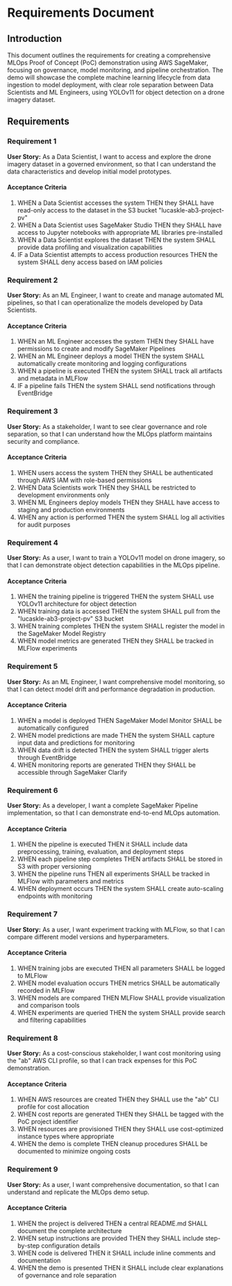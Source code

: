 # Requirements Document

## Introduction

This document outlines the requirements for creating a comprehensive MLOps Proof of Concept (PoC) demonstration using AWS SageMaker, focusing on governance, model monitoring, and pipeline orchestration. The demo will showcase the complete machine learning lifecycle from data ingestion to model deployment, with clear role separation between Data Scientists and ML Engineers, using YOLOv11 for object detection on a drone imagery dataset.

## Requirements

### Requirement 1

**User Story:** As a Data Scientist, I want to access and explore the drone imagery dataset in a governed environment, so that I can understand the data characteristics and develop initial model prototypes.

#### Acceptance Criteria

1. WHEN a Data Scientist accesses the system THEN they SHALL have read-only access to the dataset in the S3 bucket "lucaskle-ab3-project-pv"
2. WHEN a Data Scientist uses SageMaker Studio THEN they SHALL have access to Jupyter notebooks with appropriate ML libraries pre-installed
3. WHEN a Data Scientist explores the dataset THEN the system SHALL provide data profiling and visualization capabilities
4. IF a Data Scientist attempts to access production resources THEN the system SHALL deny access based on IAM policies

### Requirement 2

**User Story:** As an ML Engineer, I want to create and manage automated ML pipelines, so that I can operationalize the models developed by Data Scientists.

#### Acceptance Criteria

1. WHEN an ML Engineer accesses the system THEN they SHALL have permissions to create and modify SageMaker Pipelines
2. WHEN an ML Engineer deploys a model THEN the system SHALL automatically create monitoring and logging configurations
3. WHEN a pipeline is executed THEN the system SHALL track all artifacts and metadata in MLFlow
4. IF a pipeline fails THEN the system SHALL send notifications through EventBridge

### Requirement 3

**User Story:** As a stakeholder, I want to see clear governance and role separation, so that I can understand how the MLOps platform maintains security and compliance.

#### Acceptance Criteria

1. WHEN users access the system THEN they SHALL be authenticated through AWS IAM with role-based permissions
2. WHEN Data Scientists work THEN they SHALL be restricted to development environments only
3. WHEN ML Engineers deploy models THEN they SHALL have access to staging and production environments
4. WHEN any action is performed THEN the system SHALL log all activities for audit purposes

### Requirement 4

**User Story:** As a user, I want to train a YOLOv11 model on drone imagery, so that I can demonstrate object detection capabilities in the MLOps pipeline.

#### Acceptance Criteria

1. WHEN the training pipeline is triggered THEN the system SHALL use YOLOv11 architecture for object detection
2. WHEN training data is accessed THEN the system SHALL pull from the "lucaskle-ab3-project-pv" S3 bucket
3. WHEN training completes THEN the system SHALL register the model in the SageMaker Model Registry
4. WHEN model metrics are generated THEN they SHALL be tracked in MLFlow experiments

### Requirement 5

**User Story:** As an ML Engineer, I want comprehensive model monitoring, so that I can detect model drift and performance degradation in production.

#### Acceptance Criteria

1. WHEN a model is deployed THEN SageMaker Model Monitor SHALL be automatically configured
2. WHEN model predictions are made THEN the system SHALL capture input data and predictions for monitoring
3. WHEN data drift is detected THEN the system SHALL trigger alerts through EventBridge
4. WHEN monitoring reports are generated THEN they SHALL be accessible through SageMaker Clarify

### Requirement 6

**User Story:** As a developer, I want a complete SageMaker Pipeline implementation, so that I can demonstrate end-to-end MLOps automation.

#### Acceptance Criteria

1. WHEN the pipeline is executed THEN it SHALL include data preprocessing, training, evaluation, and deployment steps
2. WHEN each pipeline step completes THEN artifacts SHALL be stored in S3 with proper versioning
3. WHEN the pipeline runs THEN all experiments SHALL be tracked in MLFlow with parameters and metrics
4. WHEN deployment occurs THEN the system SHALL create auto-scaling endpoints with monitoring

### Requirement 7

**User Story:** As a user, I want experiment tracking with MLFlow, so that I can compare different model versions and hyperparameters.

#### Acceptance Criteria

1. WHEN training jobs are executed THEN all parameters SHALL be logged to MLFlow
2. WHEN model evaluation occurs THEN metrics SHALL be automatically recorded in MLFlow
3. WHEN models are compared THEN MLFlow SHALL provide visualization and comparison tools
4. WHEN experiments are queried THEN the system SHALL provide search and filtering capabilities

### Requirement 8

**User Story:** As a cost-conscious stakeholder, I want cost monitoring using the "ab" AWS CLI profile, so that I can track expenses for this PoC demonstration.

#### Acceptance Criteria

1. WHEN AWS resources are created THEN they SHALL use the "ab" CLI profile for cost allocation
2. WHEN cost reports are generated THEN they SHALL be tagged with the PoC project identifier
3. WHEN resources are provisioned THEN they SHALL use cost-optimized instance types where appropriate
4. WHEN the demo is complete THEN cleanup procedures SHALL be documented to minimize ongoing costs

### Requirement 9

**User Story:** As a user, I want comprehensive documentation, so that I can understand and replicate the MLOps demo setup.

#### Acceptance Criteria

1. WHEN the project is delivered THEN a central README.md SHALL document the complete architecture
2. WHEN setup instructions are provided THEN they SHALL include step-by-step configuration details
3. WHEN code is delivered THEN it SHALL include inline comments and documentation
4. WHEN the demo is presented THEN it SHALL include clear explanations of governance and role separation